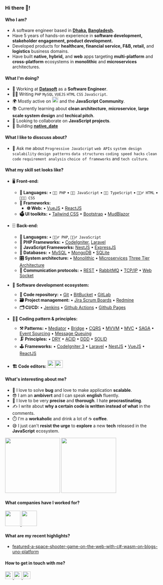 ### Hi there 👋!

<!--
**asadullahrifat89/asadullahrifat89** is a ✨ _special_ ✨ repository because its `README.md` (this file) appears on your GitHub profile.

Here are some ideas to get you started:
-->
#### Who I am?
- A software engineer based in **[Dhaka](https://en.wikipedia.org/wiki/Dhaka), [Bangladesh](https://en.wikipedia.org/wiki/Bangladesh).** 
- Have 5 years of hands-on experience in **software development, stakeholder engagement, product development.**
- Developed products for **healthcare, financial service, F&B, retail,** and **logistics** business domains.
- Have built **native, hybrid,** and **web** apps targeting **multi-platform** and **cross-platform** ecosystems in **monolithic** and **microservices** architectures.

#### What I'm doing?
- 🏢 Working at **[Datasoft](https://datasoft-bd.com/)** as a **Software Engineer**.
- 👨‍💻 Writing `PHP` `MySQL` `VUEJS` `HTML` `CSS` `JavaScript`.
- 🌍 Mostly active on <a href="https://www.linkedin.com/in/icelimon"><img src="https://cdn-icons-png.flaticon.com/512/174/174857.png" height=20></a> <!--[LinkedIn](https://www.linkedin.com/in/icelimon)--> and the **JavaScript Community**.
- 📚 Currently learning about **clean architecture**, **microservice**, **large scale system design** and **techical pitch**.
- 👯 Looking to collaborate on **JavaScript projects**.
- 🥰 Building **[native_date](https://github.com/limon636/native_date)**

#### What I like to disscuss about? 
- 💬 Ask me about `Progressive JavaScript` `web APIs` `system design` `scalability` `design patterns` `data structures` `coding speed hacks` `clean code` `requirement analysis` `choice of frameworks` and `tech culture`.

#### What my skill set looks like?
- 🖥 **Front-end:** 
  - **📜 Languages:** • `🧙🏻 PHP` • `👨‍🏭 JavaScript` • `👨‍🔧 TypeScript` • `🧚🏻‍♂️ HTML` • `👨🏻‍🎨 CSS`
  - **🔬 Frameworks:**  
    - **🌐 Web:** • [VueJS](https://vuejs.org/) • [ReactJS](https://reactjs.org/) 
  - **🗳 UI toolkits:** • [Tailwind CSS](https://tailwindcss.com/) • [Bootstrap](https://getbootstrap.com/) • [MudBlazor](https://mudblazor.com/)
- 🗄️ **Back-end:**
  - **📜 Languages:** • `🧙🏻‍♂️ PHP`, `🧙🏻‍♂️ JavaScript`
  - **🔭 PHP Frameworks:** • [CodeIgniter](https://codeigniter.com/), [Laravel](https://laravel.com/)
  - **🔭 JavaScript Frameworks:**  [NestJS](https://nestjs.com/) • [ExpressJS](https://expressjs.com/)
  - **💾 Databases:** • [MySQL](https://www.mysql.com/) • [MongoDB](https://www.mongodb.com/) • [SQLite](https://www.sqlite.org/index.html)
  - **🎛 System architecture:** • [Monolithic](https://microservices.io/patterns/monolithic.html) • [Microservices](https://microservices.io/patterns/microservices.html) [Three Tier Architecture](https://www.ibm.com/topics/three-tier-architecture)
  - **🔌 Communication protocols:** • [REST](https://restfulapi.net/) • [RabbitMQ](https://www.rabbitmq.com/) • [TCP/IP](https://www.techtarget.com/searchnetworking/definition/TCP-IP) • [Web Socket](https://developer.mozilla.org/en-US/docs/Web/API/WebSockets_API)
- 🎡 **Software development ecosystem:**
  - **📁 Code repository:** • [Git](https://git-scm.com/) • [BitBucket](https://bitbucket.org/product) • [GitLab](https://gitlab.com/)
  - **🗃 Project management:** • [Jira Scrum Boards](https://www.atlassian.com/software/jira/features/scrum-boards) • [Redmine](https://www.redmine.org/)
  - **🗂 CI/CD:** • [Jenkins](https://www.jenkins.io/) • [Github Actions](https://github.com/features/actions) • [Github Pages](https://pages.github.com/)
- 🧙‍♂️ **Coding pattern & principles:**
  - **⚒ Patterns:**  • [Mediator](https://en.wikipedia.org/wiki/Mediator_pattern) • [Bridge](https://en.wikipedia.org/wiki/Bridge_pattern) • [CQRS](https://en.wikipedia.org/wiki/Command%E2%80%93query_separation#Command_Query_Responsibility_Separation) • [MVVM](https://en.wikipedia.org/wiki/Model%E2%80%93view%E2%80%93viewmodel) • [MVC](https://en.wikipedia.org/wiki/Model%E2%80%93view%E2%80%93controller) • [SAGA](https://microservices.io/patterns/data/saga.html) • [Event Sourcing](https://microservices.io/patterns/data/event-sourcing.html) • [Message Queuing](https://www.cloudamqp.com/blog/what-is-message-queuing.html)
  - **🗜 Principles:** • [DRY](https://en.wikipedia.org/wiki/Don%27t_repeat_yourself#:~:text=%22Don%27t%20repeat%20yourself%22,data%20normalization%20to%20avoid%20redundancy.) • [ACID](https://en.wikipedia.org/wiki/ACID) • [DDD](https://en.wikipedia.org/wiki/Domain-driven_design) • [SOLID](https://www.digitalocean.com/community/conceptual_articles/s-o-l-i-d-the-first-five-principles-of-object-oriented-design)
  - **🕹 Frameworks:** • [CodeIgniter 3](https://codeigniter.com/) • [Laravel](https://laravel.com/) • [NestJS](https://nestjs.com/) • [VueJS](https://vuejs.org/) • [ReactJS](https://reactjs.org/)
  
- **🏗️ Code editors:**
<a href="https://code.visualstudio.com/"><img src="https://seeklogo.com/images/V/visual-studio-code-logo-449D71944F-seeklogo.com.png" height=25></a><a href="https://notepad-plus-plus.org/"><img src="https://notepad-plus-plus.org/images/logo.svg" height=25></a>
  
#### What's interesting about me? 
  - 🧐 I love to solve **bug** and love to make application **scalable**.
  - 😎 I am an **ambivert** and I can speak **english** fluently.
  - 🧐 I love to be very **precise** and **thorough**. I hate **procrastinating**.
  - ✍️ I write about **why a certain code is written instead of what** in the comments.
  - ⏱️ I'm a **workaholic** and drink a lot of ☕ **coffee**.
  - 😅 I just can't **resist the urge** to **explore** a new **tech** released in the **JavaScript** ecosystem.

<!--Github Stats-->
<p float="left">
<img height="180em" src="https://github-readme-stats.vercel.app/api?username=limon636" /> 
<img height="180em" src="https://github-readme-stats.vercel.app/api/top-langs/?username=limon636"/>
</p>

#### What companies have I worked for?
<p left="center">
  <a href="http://datasoft-bd.com/">
    <img src="http://datasoft-bd.com/wp-content/themes/DataSoft/img/DS-logo.png" height=50>
    </a> 
  <a href="https://www.syntechbd.com/">
    <img src="https://www.syntechbd.com/wp-content/themes/syntechbd/images/logo.png" height=50>
  </a>
</p>

#### What are my recent highlights?
- [featured-a-space-shooter-game-on-the-web-with-c#-wasm-on-blogs-uno-platform](https://platform.uno/blog/a-space-shooter-game-on-the-web-with-c-wasm-and-uno-platform/)



#### How to get in touch with me?
<p left="center">

<a href="https://www.linkedin.com/in/icelimon">
  <img src="https://avatars.githubusercontent.com/u/45899698?s=400&u=2cfa95d179dc579e2dcb432fb609285b35ceb979&v=4" height=25>
</a> 
<a href="https://www.facebook.com/icelimon/">
  <img src="https://avatars.githubusercontent.com/u/45899698?s=400&u=2cfa95d179dc579e2dcb432fb609285b35ceb979&v=4" height=25>
</a>
<a href="mailto:limon.pstu@gmail.com">
  <img src="https://avatars.githubusercontent.com/u/45899698?s=400&u=2cfa95d179dc579e2dcb432fb609285b35ceb979&v=4" height=25>
</a>
</p>
